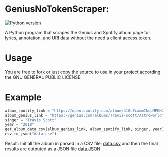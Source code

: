# GeniusNoTokenScraper: 

[![Python version](https://img.shields.io/badge/python-3.x-brightgreen.svg)](https://pypi.org/project/lyricsgenius/)


A Python program that scrapes the Genius and Spotify album page for lyrics, annotation, and URI data without the need a client access token.

# Usage
You are free to fork or just copy the source to use in your project according the GNU GENERAL PUBLIC LICENSE.

# Example

```python
album_spotify_link = "https://open.spotify.com/album/41GuZcammIkupMPKH2OJ6I"
album_genius_link = "https://genius.com/albums/Travis-scott/Astroworld"
singer = "Travis Scott"
year = "2018"
get_album_data_csv(album_genius_link, album_spotify_link, singer, year)
csv_to_json("data.csv")
```

Result: 
Initiall the album in parsed in a CSV file: [data.csv](https://github.com/MentalN/Genius-NoToken-Scraper/blob/master/data.csv)
and then the final results are outputed as a JSON file [data.JSON](https://github.com/MentalN/Genius-NoToken-Scraper/blob/master/data.json)
